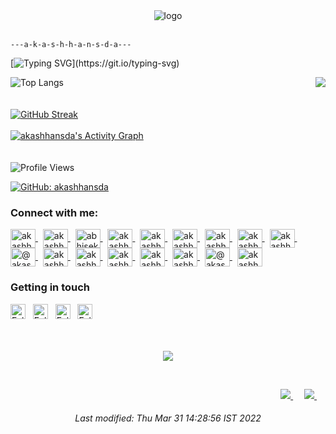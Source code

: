 <div align="center">
<img src="https://avatars.githubusercontent.com/u/1342004?s=200&v=4" alt="logo"></img>
</div>
<br>

```
---a-k-a-s-h-h-a-n-s-d-a---
```
[![Typing SVG](https://readme-typing-svg.herokuapp.com?font=JetBrains+Mono&color=06FF00&width=440&lines=Welcome+to+akashhansda+GitHub+profile.;Hi,+I'+m+akashhansda;I'+m+an+Open+Source+Code+Explorer+and+Enthusiast+and+Web+Development;I'+m+currently+learning+Machine+Learning;I'+m+looking+to+collaborate+on+GitHub+and+more+.+.+.;How+to+reach+me+@akashhansda.;Research+is+our+priority.;Thanks+for+reading.)](https://git.io/typing-svg)

![Top Langs](https://github-readme-stats.vercel.app/api/top-langs/?username=donnemartin&layout=compact&theme=github_dark&hide=php,javascript,css,tsql,html,scss,makefile,shell,dockerfile)
<img align="right" src="https://github-readme-stats.vercel.app/api?username=akashhansda&show_icons=true&icon_color=06FF00&text_color=718096&bg_color=00000000&hide_title=true&hide_border=true" />
<br>
<br><br>
[![GitHub Streak](https://github-readme-streak-stats.herokuapp.com/?user=akashhansda&currStreakNum=2FD3EB&fire=pink&sideLabels=F00&theme=nightowl)](https://git.io/streak-stats)
<br>
<br><!-- https://github.com/akashhansda/github-readme-activity-graph -->
<a href="https://github.com/akashhansda/github-readme-activity-graph"><img alt="akashhansda's Activity Graph" src="https://denvercoder1-activity-graph.herokuapp.com/graph/?username=akashhansda&bg_color=000000&color=4E9F3D&line=06FF00&point=FFFFFF&hide_border=true" /></a>
<br>
<br>
<br>
![Profile Views](https://komarev.com/ghpvc/?username=akashhansda&color=brightgreen)

[![GitHub: akashhansda](https://img.shields.io/github/followers/akashhansda?label=follow%20github&color=brightgreen)](https://github.com/akashhansda)

<h3 align="left">Connect with me:</h3>
<p align="left">
<a href="https://codepen.io/akashhansda" target="blank" title="Follow me on ">
<img align="center" src="https://cdn.jsdelivr.net/npm/simple-icons@3.0.1/icons/codepen.svg" alt="akashhansda" height="30" width="40" />
</a>&nbsp;
<a href="https://dev.to/akashhansda" target="blank" title="Follow me on ">
<img align="center" src="https://cdn.jsdelivr.net/npm/simple-icons@3.0.1/icons/dev-dot-to.svg" alt="akashhansda" height="30" width="40" />
</a>&nbsp;
<a href="https://twitter.com/abhisek" target="blank" title="Follow me on ">
<img align="center" src="https://cdn.jsdelivr.net/npm/simple-icons@3.0.1/icons/twitter.svg" alt="abhisek" height="30" width="40" />
</a>&nbsp;
<a href="https://linkedin.com/in/akashhansda" target="blank" title="Follow me on ">
<img align="center" src="https://cdn.jsdelivr.net/npm/simple-icons@3.0.1/icons/linkedin.svg" alt="akashhansda" height="30" width="40" />
</a>&nbsp;
<a href="https://codesandbox.com/akashhansda" target="blank" title="Follow me on ">
<img align="center" src="https://cdn.jsdelivr.net/npm/simple-icons@3.0.1/icons/codesandbox.svg" alt="akashhansda" height="30" width="40" />
</a>&nbsp;
<a href="https://kaggle.com/akashhansda" target="blank" title="Follow me on ">
<img align="center" src="https://cdn.jsdelivr.net/npm/simple-icons@3.0.1/icons/kaggle.svg" alt="akashhansda" height="30" width="40" />
</a>&nbsp;
<a href="https://fb.com/akashhansda" target="blank" title="Follow me on ">
<img align="center" src="https://cdn.jsdelivr.net/npm/simple-icons@3.0.1/icons/facebook.svg" alt="akashhansda" height="30" width="40" />
</a>&nbsp;
<a href="https://instagram.com/akashhansda" target="blank" title="Follow me on ">
<img align="center" src="https://cdn.jsdelivr.net/npm/simple-icons@3.0.1/icons/instagram.svg" alt="akashhansda" height="30" width="40" />
</a>&nbsp;
<a href="https://dribbble.com/akashhansda" target="blank" title="Follow me on ">
<img align="center" src="https://cdn.jsdelivr.net/npm/simple-icons@3.0.1/icons/dribbble.svg" alt="akashhansda" height="30" width="40" />
</a>&nbsp;
<a href="https://medium.com/@akashhansda" target="blank" title="Follow me on ">
<img align="center" src="https://cdn.jsdelivr.net/npm/simple-icons@3.0.1/icons/medium.svg" alt="@akashhansda" height="30" width="40" />
</a>&nbsp;
<a href="https://www.youtube.com/c/akashhansda" target="blank" title="Follow me on ">
<img align="center" src="https://cdn.jsdelivr.net/npm/simple-icons@3.0.1/icons/youtube.svg" alt="akashhansda" height="30" width="40" />
</a>&nbsp;
<a href="https://www.codechef.com/users/akashhansda" target="blank" title="Follow me on ">
<img align="center" src="https://cdn.jsdelivr.net/npm/simple-icons@3.1.0/icons/codechef.svg" alt="akashhansda" height="30" width="40" />
</a>&nbsp;
<a href="https://www.hackerrank.com/akashhansda" target="blank" title="Follow me on ">
<img align="center" src="https://cdn.jsdelivr.net/npm/simple-icons@3.0.1/icons/hackerrank.svg" alt="akashhansda" height="30" width="40" />
</a>&nbsp;
<a href="https://codeforces.com/profile/akashhansda" target="blank" title="Follow me on ">
<img align="center" src="https://cdn.jsdelivr.net/npm/simple-icons@3.0.1/icons/codeforces.svg" alt="akashhansda" height="30" width="40" />
</a>&nbsp;
<a href="https://www.leetcode.com/akashhansda" target="blank" title="Follow me on ">
<img align="center" src="https://cdn.jsdelivr.net/npm/simple-icons@3.0.1/icons/leetcode.svg" alt="akashhansda" height="30" width="40" />
</a>&nbsp;
<a href="https://www.hackerearth.com/@akashhansda" target="blank" title="Follow me on ">
<img align="center" src="https://cdn.jsdelivr.net/npm/simple-icons@3.0.1/icons/hackerearth.svg" alt="@akashhansda" height="30" width="40" />
</a>&nbsp;
<a href="https://www.topcoder.com/members/akashhansda" target="blank" title="Follow me on ">
<img align="center" src="https://cdn.jsdelivr.net/npm/simple-icons@3.0.1/icons/topcoder.svg" alt="akashhansda" height="30" width="40" />
</a>
</p>


### Getting in touch
<a href="https://twitter.com/" title="Follow me on Twitter">
  <img
    width="24"
    alt="Follow me on Twitter"
    src="https://raw.githubusercontent.com/trekhleb/trekhleb/master/assets/icons/twitter.svg"
  /></a>
&nbsp;
<a href="https://www.linkedin.com/in/" title="Follow me on LinkedIn">
  <img
    width="24"
    alt="Follow me on LinkedIn"
    src="https://raw.githubusercontent.com/trekhleb/trekhleb/master/assets/icons/linkedin.svg"
  /></a>
&nbsp;
<a href="https://medium.com/" title="Follow me on Medium">
  <img
    width="24"
    alt="Follow me on Medium"
    src="https://raw.githubusercontent.com/trekhleb/trekhleb/master/assets/icons/medium.svg"
  /></a>
&nbsp;
<a href="https://dev.to/" title="Follow me on DevTo">
  <img
    width="24"
    alt="Follow me on DevTo"
    src="https://raw.githubusercontent.com/trekhleb/trekhleb/master/assets/icons/devto.svg"
  /></a>
&nbsp;
<br>
<br>
<div align="center">
<br>  
<p align="center"><img align="center" src="https://profile-counter.glitch.me/{akashhansda}/count.svg" /></p> 
<br>
</div>
<p align="right">
    <a href="https://akashhansda.github.io/" alt="portfolio">
        <img src="https://img.shields.io/badge/Portfolio-akashhansda-brightgreen.svg" />
    </a>&emsp;
    <a href="https://t.me/akashhansda" alt="Telegram">
        <img src="https://img.shields.io/badge/-akashhansda-blue?style=social&logo=Telegram&logoColor=blue" />
    </a>&emsp;
</p>

<!--
**akashhansda/akashhansda** is a ✨ _special_ ✨ repository because its `README.md` (this file) appears on your GitHub profile.

Here are some ideas to get you started:

- 🔭 I’m currently working on ...
- 🌱 I’m currently learning ...
- 👯 I’m looking to collaborate on ...
- 🤔 I’m looking for help with ...
- 💬 Ask me about ...
- 📫 How to reach me: ...
- 😄 Pronouns: ...
- ⚡ Fun fact: ...
-->
<h6 color="9AB3F5" align="center">Last modified: Thu Mar 31 14:28:56 IST 2022</h6>
